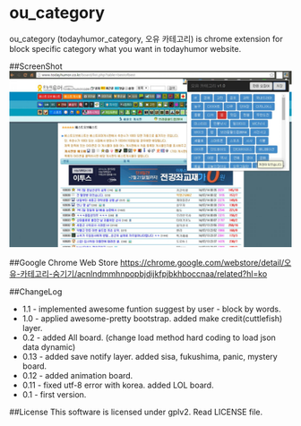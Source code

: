 ou_category
===========

ou_category (todayhumor_category, 오유 카테고리)
is chrome extension for block specific category what you want in todayhumor website.

##ScreenShot
![Screenshot](https://github.com/kim135797531/ou_category/raw/master/img/example.png)

##Google Chrome Web Store
https://chrome.google.com/webstore/detail/오유-카테고리-숨기기/acnlndmmhnpopbjdijkfpjbkhboccnaa/related?hl=ko

##ChangeLog
* 1.1 - implemented awesome funtion suggest by user - block by words.
* 1.0 - applied awesome-pretty bootstrap. added make credit(cuttlefish) layer.
* 0.2 - added All board. (change load method hard coding to load json data dynamic)
* 0.13 - added save notify layer. added sisa, fukushima, panic, mystery board.
* 0.12 - added animation board.
* 0.11 - fixed utf-8 error with korea. added LOL board.
* 0.1 - first version.

##License
This software is licensed under gplv2. Read LICENSE file.